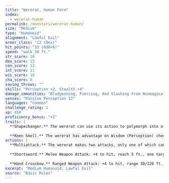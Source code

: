 ```yaml
---
title: "Wererat, Human Form"
index:
  - wererat-human
permalink: /monsters/wererat-human/
size: "Medium"
type: "Humanoid"
alignment: "Lawful Evil"
armor_class: "12 (Dex)"
hit_points: "33 (6d8+6)"
speed: "walk 30 ft."
str_score: 10
dex_score: 15
con_score: 12
int_score: 11
wis_score: 10
cha_score: 8
saving_throws: ""
skills: "Perception +2, Stealth +4"
damage_immunities: "Bludgeoning, Piercing, And Slashing From Nonmagical Weapons That Aren'T Silvered"
senses: "Passive Perception 12"
languages: "Common"
challenge_rating: 2
xp: 450
proficiency_bonus: "+2"
traits: |
  **Shapechanger.** The wererat can use its action to polymorph into a rat-humanoid hybrid or into a giant rat, or back into its true form, which is humanoid. Its statistics, other than its size, are the same in each form. Any equipment it is wearing or carrying isn't transformed. It reverts to its true form if it dies.
  
  **Keen Smell.** The wererat has advantage on Wisdom (Perception) checks that rely on smell.
actions: |
  **Multiattack.** The wererat makes two attacks, only one of which can be a bite.
  
  **Shortsword.** Melee Weapon Attack: +4 to hit, reach 5 ft., one target. Hit: 5 (1d6 + 2) piercing damage.
  
  **Hand Crossbow.** Ranged Weapon Attack: +4 to hit, range 30/120 ft., one target. Hit: 5 (1d6 + 2) piercing damage.
excerpt: "Medium Humanoid, Lawful Evil"
source: "Basic Rules"
---
```

